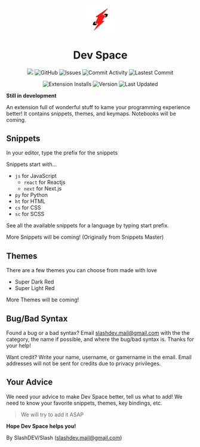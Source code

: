 <p align="center">
    <img width="15%" src="./img/logo.png">
  <h1 align="center">Dev Space</h1>
</p>
<p align="center">
    <img src="https://img.shields.io/badge/slashDEV-devspace-red">
    <img alt="GitHub" src="https://img.shields.io/github/license/zer0less/devspace">
    <img alt="Issues" src="https://img.shields.io/github/issues/zer0less/devspace?logo=github">
    <img alt="Commit Activity" src="https://img.shields.io/github/commit-activity/m/zer0less/devspace?logo=github">
    <img alt="Lastest Commit" src="https://img.shields.io/github/last-commit/zer0less/devspace?logo=github">
</p>
<p align="center">
    <img alt="Extension Installs" src="https://img.shields.io/visual-studio-marketplace/i/SlashDEV.devspace?logo=visual%20studio%20code">
    <img alt="Version" src="https://img.shields.io/visual-studio-marketplace/v/SlashDEV.devspace?logo=visual%20studio%20code">
    <img alt="Last Updated" src="https://img.shields.io/visual-studio-marketplace/last-updated/SlashDEV.devspace?label=updated">
</p>

**Still in development**

An extension full of wonderful stuff to kame your programming experience better! It contains snippets, themes, and keymaps. Notebooks will be coming.

## Snippets

In your editor, type the prefix for the snippets

Snippets start with...
- `js` for JavaScript
    - `react` for Reactjs
    - `next` for Next.js
- `py` for Python
- `ht` for HTML
- `cs` for CSS
- `sc` for SCSS

See all the available snippets for a language by typing start prefix.

More Snippets will be coming! (Originally from Snippets Master)

## Themes

There are a few themes you can choose from made with love

- Super Dark Red
- Super Light Red

More Themes will be coming!

## Bug/Bad Syntax

Found a bug or a bad syntax? Email slashdev.mail@gmail.com with the the category, the name if possible, and where the bug/bad syntax is. Thanks for your help!

Want credit? Write your name, username, or gamername in the email. Email addresses will not be sent for credits due to privacy privileges.

## Your Advice

We need your advice to make Dev Space better, tell us what to add! We need to know your favorite snippets, themes, key bindings, etc.

> We will try to add it ASAP

**Hope Dev Space helps you!**

By SlashDEV/Slash (slashdev.mail@gmail.com)